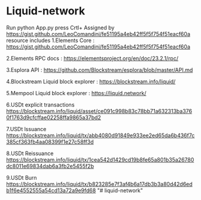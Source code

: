 # Liquid-network
Run
python App.py
press Crtl+ 
Assigned by https://gist.github.com/LeoComandini/fe51195a4eb42ff5f5f754f51eacf60a
resource includes
1.Elements Core : https://gist.github.com/LeoComandini/fe51195a4eb42ff5f5f754f51eacf60a 


2.Elements RPC docs : https://elementsproject.org/en/doc/23.2.1/rpc/ 


3.Esplora API : https://github.com/Blockstream/esplora/blob/master/API.md 


4.Blockstream Liquid block explorer : https://blockstream.info/liquid/ 


5.Mempool Liquid block explorer : https://liquid.network/


6.USDt explicit transactions https://blockstream.info/liquid/asset/ce091c998b83c78bb71a632313ba3760f1763d9cfcffae02258ffa9865a37bd2


7.USDt lssuance https://blockstream.info/liquid/tx/abb4080d91849e933ee2ed65da6b436f7c385cf363fb4aa08399f1e27c58ff3d


8.USDt Reissuance https://blockstream.info/liquid/tx/1cea542d1429cd19b8fe65a801b35a26780dc8011e69834dab6a3fb2e5455f2b


9.USDt Burn https://blockstream.info/liquid/tx/b823285e7f3af4b6a17db3b3a80d42d6edb1f6e4552555a54cd13a72a9e9fd68
"# liquid-network" 
